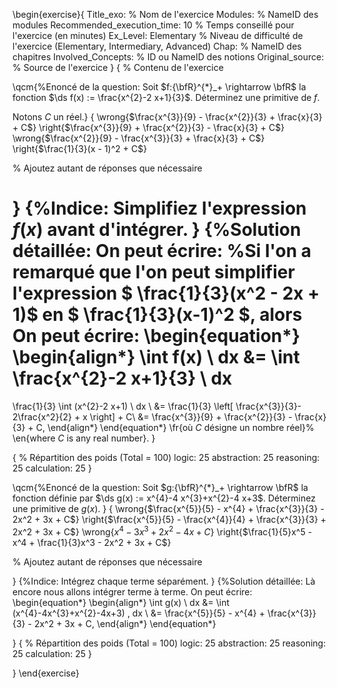 \begin{exercise}{
Title_exo: % Nom de l'exercice
Modules: % NameID des modules
Recommended_execution_time: 10 % Temps conseillé pour l'exercice (en minutes)
Ex_Level: Elementary % Niveau de difficulté de l'exercice (Elementary, Intermediary, Advanced)
Chap: % NameID des chapitres
Involved_Concepts: % ID ou NameID des notions
Original_source: % Source de l'exercice
}
{
% Contenu de l'exercice

\qcm{%Enoncé de la question:
 Soit $f:{\bfR}^{*}_+ \rightarrow \bfR$ la fonction $\ds f(x) := \frac{x^{2}-2 x+1}{3}$. 
Déterminez une primitive de $f$.

Notons $C$ un réel.}
{
\wrong{$\frac{x^{3}}{9} - \frac{x^{2}}{3} + \frac{x}{3} + C$}
\right{$\frac{x^{3}}{9} + \frac{x^{2}}{3} - \frac{x}{3} + C$}
\wrong{$\frac{x^{2}}{9} - \frac{x^{3}}{3} + \frac{x}{3} + C$}
\right{$\frac{1}{3}(x - 1)^2 + C$}

% Ajoutez autant de réponses que nécessaire

}
{%Indice: 
Simplifiez l'expression $f(x)$ avant d'intégrer.
}
{%Solution détaillée: On peut écrire:
%Si l'on a remarqué que l'on peut simplifier l'expression $ \frac{1}{3}(x^2 - 2x + 1)$ en $ \frac{1}{3}(x-1)^2 $, alors 
On peut écrire:
\begin{equation*}
\begin{align*}
\int f(x) \ dx 
&=
\int  \frac{x^{2}-2 x+1}{3} \ dx 
=
 \frac{1}{3} \int (x^{2}-2 x+1) \ dx \\
&=
 \frac{1}{3} \left[ \frac{x^{3}}{3}- 2\frac{x^2}{2} + x \right] + C\\
&=
\frac{x^{3}}{9} + \frac{x^{2}}{3} - \frac{x}{3} + C,
\end{align*}
\end{equation*}
\fr{où $C$ désigne un nombre réel}%
\en{where $C$ is any real number}.
}

{
% Répartition des poids (Total = 100)
logic: 25
abstraction: 25
reasoning: 25
calculation: 25
}

\qcm{%Enoncé de la question: 
Soit $g:{\bfR}^{*}_+ \rightarrow \bfR$ la fonction définie par $\ds g(x) := x^{4}-4 x^{3}+x^{2}-4 x+3$. Déterminez une primitive de $g(x)$.
}
{
\wrong{$\frac{x^{5}}{5} - x^{4} + \frac{x^{3}}{3} - 2x^2 + 3x + C$}
\right{$\frac{x^{5}}{5} - \frac{x^{4}}{4} + \frac{x^{3}}{3} + 2x^2 + 3x + C$}
\wrong{$x^4 - 3x^3 + 2x^2 - 4x + C$}
\right{$\frac{1}{5}x^5 - x^4 + \frac{1}{3}x^3 - 2x^2 + 3x + C$}

% Ajoutez autant de réponses que nécessaire

}
{%Indice: 
Intégrez chaque terme séparément.
}
{%Solution détaillée:
Là encore nous allons intégrer terme à terme.
On peut écrire:
\begin{equation*}
\begin{align*}
\int g(x) \ dx 
&=
\int (x^{4}-4x^{3}+x^{2}-4x+3) \, dx \\
&=
\frac{x^{5}}{5} - x^{4} + \frac{x^{3}}{3} - 2x^2 + 3x + C,
\end{align*}
\end{equation*}

}
{
% Répartition des poids (Total = 100)
logic: 25
abstraction: 25
reasoning: 25
calculation: 25
}

}
\end{exercise}
